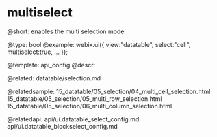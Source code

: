 multiselect
=============


@short:
	enables the multi selection mode

@type: 
    bool
@example:
webix.ui({
    view:"datatable",
    select:"cell",
	multiselect:true,
    ...
});

@template:	api_config
@descr:

@related:
  datatable/selection.md

@relatedsample:
  15_datatable/05_selection/04_multi_cell_selection.html
  15_datatable/05_selection/05_multi_row_selection.html
  15_datatable/05_selection/06_multi_column_selection.html

@relatedapi:
  api/ui.datatable_select_config.md
  api/ui.datatable_blockselect_config.md
  
